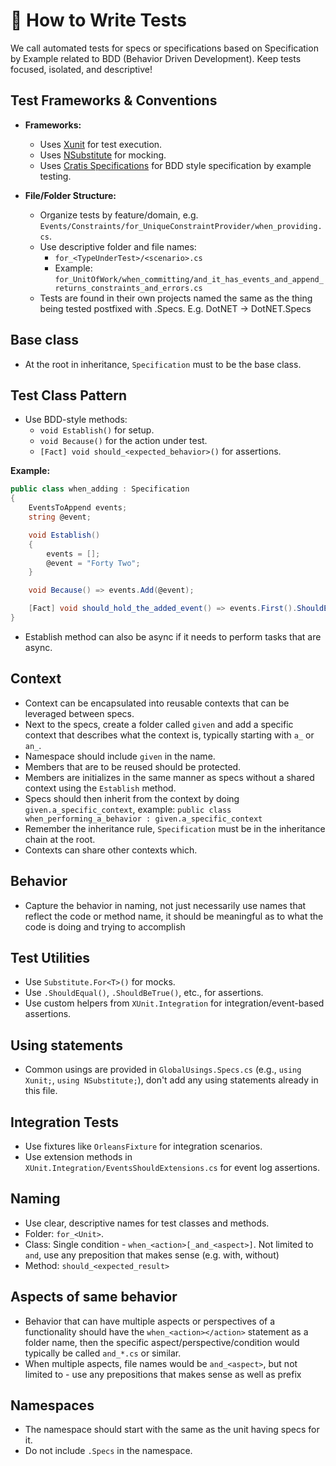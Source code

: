 # 🧪 How to Write Tests

We call automated tests for specs or specifications based on Specification by Example related to BDD (Behavior Driven Development).
Keep tests focused, isolated, and descriptive!

## Test Frameworks & Conventions

- **Frameworks:**
  - Uses [Xunit](https://xunit.net/) for test execution.
  - Uses [NSubstitute](https://nsubstitute.github.io/) for mocking.
  - Uses [Cratis Specifications](https://github.com/Cratis/Specifications/blob/main/README.md) for BDD style specification by example testing.

- **File/Folder Structure:**
  - Organize tests by feature/domain, e.g. `Events/Constraints/for_UniqueConstraintProvider/when_providing.cs`.
  - Use descriptive folder and file names:
    - `for_<TypeUnderTest>/<scenario>.cs`
    - Example: `for_UnitOfWork/when_committing/and_it_has_events_and_append_returns_constraints_and_errors.cs`
  - Tests are found in their own projects named the same as the thing being tested postfixed with .Specs. E.g. DotNET -> DotNET.Specs

## Base class

- At the root in inheritance, `Specification` must to be the base class.

## Test Class Pattern

- Use BDD-style methods:
  - `void Establish()` for setup.
  - `void Because()` for the action under test.
  - `[Fact] void should_<expected_behavior>()` for assertions.

**Example:**

```csharp
public class when_adding : Specification
{
    EventsToAppend events;
    string @event;

    void Establish()
    {
        events = [];
        @event = "Forty Two";
    }

    void Because() => events.Add(@event);

    [Fact] void should_hold_the_added_event() => events.First().ShouldEqual(@event);
}
```

- Establish method can also be async if it needs to perform tasks that are async.

## Context

- Context can be encapsulated into reusable contexts that can be leveraged between specs.
- Next to the specs, create a folder called `given` and add a specific context that describes what the context is, typically starting with `a_` or `an_`.
- Namespace should include `given` in the name.
- Members that are to be reused should be protected.
- Members are initializes in the same manner as specs without a shared context using the `Establish` method.
- Specs should then inherit from the context by doing `given.a_specific_context`, example: `public class when_performing_a_behavior : given.a_specific_context`
- Remember the inheritance rule, `Specification` must be in the inheritance chain at the root.
- Contexts can share other contexts which.

## Behavior

- Capture the behavior in naming, not just necessarily use names that reflect the code or method name, it should be meaningful as to what the code is doing and trying to accomplish

## Test Utilities

- Use `Substitute.For<T>()` for mocks.
- Use `.ShouldEqual()`, `.ShouldBeTrue()`, etc., for assertions.
- Use custom helpers from `XUnit.Integration` for integration/event-based assertions.

## Using statements

- Common usings are provided in `GlobalUsings.Specs.cs` (e.g., `using Xunit;`, `using NSubstitute;`), don't add any using statements already in this file.

## Integration Tests

- Use fixtures like `OrleansFixture` for integration scenarios.
- Use extension methods in `XUnit.Integration/EventsShouldExtensions.cs` for event log assertions.

## Naming

- Use clear, descriptive names for test classes and methods.
- Folder: `for_<Unit>`.
- Class: Single condition - `when_<action>[_and_<aspect>]`. Not limited to `and`, use any preposition that makes sense (e.g. with, without)
- Method: `should_<expected_result>`

## Aspects of same behavior

- Behavior that can have multiple aspects or perspectives of a functionality should have the `when_<action></action>` statement as a folder name, then the specific aspect/perspective/condition would typically be called `and_*.cs` or similar.
- When multiple aspects, file names would be `and_<aspect>`, but not limited to - use any prepositions that makes sense as well as prefix

## Namespaces

- The namespace should start with the same as the unit having specs for it.
- Do not include `.Specs` in the namespace.
